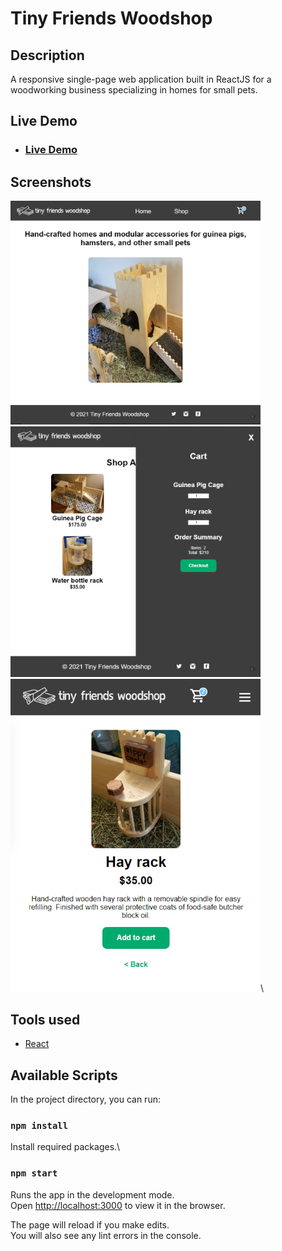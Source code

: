 # Tiny Friends Woodshop

## Description

A responsive single-page web application built in ReactJS for a woodworking business specializing in homes for small pets.

## Live Demo

- ### [Live Demo](https://dinitrogen.github.io/shopping-cart/)

## Screenshots
<img src="./src/screenshots/screen1.png" width="400">\
<img src="./src/screenshots/screen2.png" width="400">\
<img src="./src/screenshots/screen3.png" width="400">\

## Tools used
- [React](https://reactjs.org/)

## Available Scripts

In the project directory, you can run:
### `npm install`

Install required packages.\

### `npm start`

Runs the app in the development mode.\
Open [http://localhost:3000](http://localhost:3000) to view it in the browser.

The page will reload if you make edits.\
You will also see any lint errors in the console.